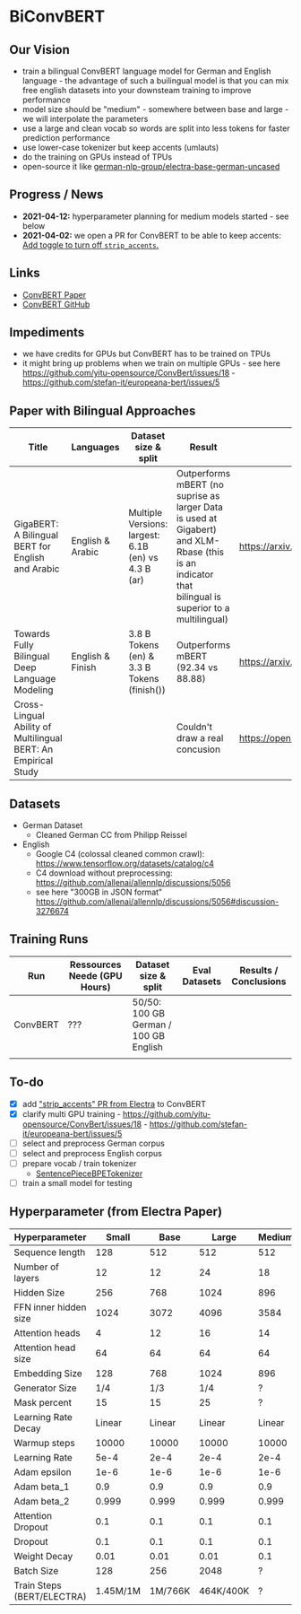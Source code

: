 # BiConvBERT

## Our Vision
- train a bilingual ConvBERT language model for German and English language - the advantage of such a builingual model is that you can mix free english datasets into your downsteam training to improve performance
- model size should be "medium" - somewhere between base and large - we will interpolate the parameters
- use a large and clean vocab so words are split into less tokens for faster prediction performance
- use lower-case tokenizer but keep accents (umlauts)
- do the training on GPUs instead of TPUs
- open-source it like [german-nlp-group/electra-base-german-uncased](https://huggingface.co/german-nlp-group/electra-base-german-uncased)

## Progress / News
- **2021-04-12:** hyperparameter planning for medium models started - see below
- **2021-04-02:** we open a PR for ConvBERT to be able to keep accents: [Add toggle to turn off `strip_accents`.](https://github.com/yitu-opensource/ConvBert/pull/17)

## Links
- [ConvBERT Paper](https://arxiv.org/abs/2008.02496)
- [ConvBERT GitHub](https://github.com/yitu-opensource/ConvBert)

## Impediments
- we have credits for GPUs but ConvBERT has to be trained on TPUs
- it might bring up problems when we train on multiple GPUs - see here https://github.com/yitu-opensource/ConvBert/issues/18 - https://github.com/stefan-it/europeana-bert/issues/5

## Paper with Bilingual Approaches 
| Title                                                        | Languages        | Dataset size & split                                | Result                                                       | Links                                                        |
| ------------------------------------------------------------ | ---------------- | --------------------------------------------------- | ------------------------------------------------------------ | ------------------------------------------------------------ |
| GigaBERT: A Bilingual BERT for English and Arabic            | English & Arabic | Multiple Versions: largest: 6.1B (en) vs 4.3 B (ar) | Outperforms mBERT (no suprise as larger Data is used at Gigabert) and XLM-Rbase (this is an indicator that bilingual is superior to a multilingual) | https://arxiv.org/pdf/2004.14519v2.pdf                       |
| Towards Fully Bilingual Deep Language Modeling               | English & Finish | 3.8 B Tokens (en) & 3.3 B Tokens (finish())         | Outperforms mBERT (92.34 vs 88.88)                           | https://arxiv.org/pdf/2010.11639.pdf                         |
| Cross-Lingual Ability of Multilingual BERT: An Empirical Study |                  |                                                     | Couldn't draw a real concusion                               | https://openreview.net/pdf/1499e19238fd9d7ee8a9c7e7bb6f9e2c9e6a0adf.pdf |

## Datasets
- German Dataset
  - Cleaned German CC from Philipp Reissel
- English
  - Google C4 (colossal cleaned common crawl): https://www.tensorflow.org/datasets/catalog/c4
  - C4 download without preprocessing: https://github.com/allenai/allennlp/discussions/5056
  - see here "300GB in JSON format" https://github.com/allenai/allennlp/discussions/5056#discussion-3276674

## Training Runs
| Run      | Ressources Neede (GPU Hours) | Dataset size & split                  | Eval Datasets | Results / Conclusions |
| -------- | ---------------------------- | ------------------------------------- | ------------- | --------------------- |
| ConvBERT | ???                          | 50/50: 100 GB German / 100 GB English |               |                       |
|          |                              |                                       |               |                       |

## To-do
- [x] add ["strip_accents" PR from Electra](https://github.com/google-research/electra/pull/88) to ConvBERT
- [x] clarify multi GPU training - https://github.com/yitu-opensource/ConvBert/issues/18 - https://github.com/stefan-it/europeana-bert/issues/5
- [ ] select and preprocess German corpus
- [ ] select and preprocess English corpus
- [ ] prepare vocab / train tokenizer
  - [SentencePieceBPETokenizer](https://github.com/huggingface/tokenizers/blob/master/bindings/python/py_src/tokenizers/implementations/sentencepiece_bpe.py)
- [ ] train a small model for testing

## Hyperparameter (from Electra Paper)
Hyperparameter | Small | Base | Large | Medium
---------------|-------|------|-------|-------
Sequence length | 128  | 512  | 512   | 512
Number of layers | 12  | 12   | 24    | 18
Hidden Size | 256      | 768  | 1024  | 896
FFN inner hidden size | 1024 | 3072 | 4096 | 3584
Attention heads | 4    | 12   | 16    | 14
Attention head size | 64 | 64 | 64    | 64
Embedding Size | 128 | 768 | 1024 | 896
Generator Size | 1/4 | 1/3 | 1/4 | ?
Mask percent | 15 | 15 | 25 | ?
Learning Rate Decay | Linear | Linear | Linear | Linear
Warmup steps | 10000 | 10000 | 10000 | 10000
Learning Rate | 5e-4 | 2e-4 | 2e-4 | 2e-4
Adam epsilon | 1e-6 | 1e-6 | 1e-6 | 1e-6
Adam beta_1 | 0.9 | 0.9 | 0.9 | 0.9
Adam beta_2 | 0.999 | 0.999 | 0.999 | 0.999
Attention Dropout | 0.1 | 0.1 | 0.1 | 0.1
Dropout | 0.1 | 0.1 | 0.1 | 0.1
Weight Decay | 0.01 | 0.01 | 0.01 | 0.1
Batch Size | 128 | 256 | 2048 | ?
Train Steps (BERT/ELECTRA) | 1.45M/1M | 1M/766K | 464K/400K | ?
